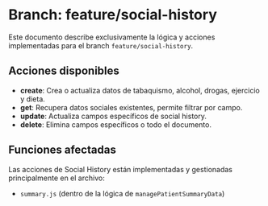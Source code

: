 # Branch: feature/social-history

Este documento describe exclusivamente la lógica y acciones implementadas para el branch `feature/social-history`.

## Acciones disponibles

- **create**: Crea o actualiza datos de tabaquismo, alcohol, drogas, ejercicio y dieta.
- **get**: Recupera datos sociales existentes, permite filtrar por campo.
- **update**: Actualiza campos específicos de social history.
- **delete**: Elimina campos específicos o todo el documento.

## Funciones afectadas

Las acciones de Social History están implementadas y gestionadas principalmente en el archivo:
- `summary.js` (dentro de la lógica de `managePatientSummaryData`)
